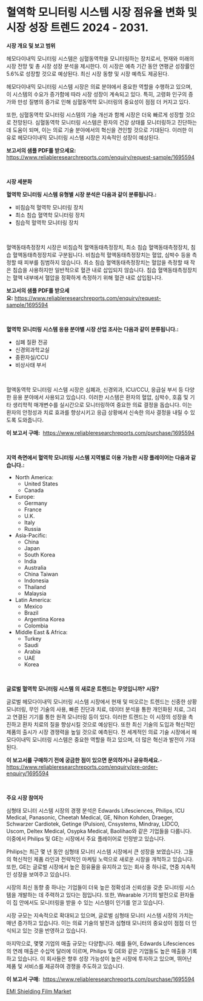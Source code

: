 <p><h1>혈역학 모니터링 시스템 시장 점유율 변화 및 시장 성장 트렌드 2024 - 2031.</h1></p><p><strong>시장 개요 및 보고 범위</strong></p>
<p><p>헤모다이내믹 모니터링 시스템은 심혈동역학을 모니터링하는 장치로서, 현재와 미래의 시장 전망 및 총 시장 성장 분석을 제시한다. 이 시장은 예측 기간 동안 연평균 성장률인 5.6%로 성장할 것으로 예상된다. 최신 시장 동향 및 시장 예측도 제공된다.</p><p>헤모다이내믹 모니터링 시스템 시장은 의료 분야에서 중요한 역할을 수행하고 있으며, 이 시스템의 수요가 증가함에 따라 시장 성장이 계속되고 있다. 특히, 고령화 인구의 증가와 만성 질병의 증가로 인해 심혈동역학 모니터링의 중요성이 점점 더 커지고 있다.</p><p>또한, 심혈동역학 모니터링 시스템의 기술 개선과 함께 시장은 더욱 빠르게 성장할 것으로 전망된다. 심혈동역학 모니터링 시스템은 환자의 건강 상태를 모니터링하고 진단하는 데 도움이 되며, 이는 의료 기술 분야에서의 혁신을 견인할 것으로 기대된다. 이러한 이유로 헤모다이내믹 모니터링 시스템 시장은 지속적인 성장이 예상된다.</p></p>
<p><strong>보고서의 샘플 PDF를 받으세요:</strong> <a href="https://www.reliableresearchreports.com/enquiry/request-sample/1695594">https://www.reliableresearchreports.com/enquiry/request-sample/1695594</a></p>
<p>&nbsp;</p>
<p><strong>시장 세분화</strong></p>
<p><strong>혈역학 모니터링 시스템 유형별 시장 분석은 다음과 같이 분류됩니다.:</strong></p>
<p><ul><li>비침습적 혈역학 모니터링 장치</li><li>최소 침습 혈역학 모니터링 장치</li><li>침습적 혈역학 모니터링 장치</li></ul></p>
<p>&nbsp;</p>
<p><p>혈액동태측정장치 시장은 비침습적 혈액동태측정장치, 최소 침습 혈액동태측정장치, 침습 혈액동태측정장치로 구분됩니다. 비침습적 혈액동태측정장치는 혈압, 심박수 등을 측정할 때 피부를 침범하지 않습니다. 최소 침습 혈액동태측정장치는 혈압을 측정할 때 작은 침습을 사용하지만 일반적으로 혈관 내로 삽입되지 않습니다. 침습 혈액동태측정장치는 혈액 내부에서 혈압을 정확하게 측정하기 위해 혈관 내로 삽입됩니다.</p></p>
<p><strong>보고서의 샘플 PDF를 받으세요:</strong>&nbsp;<a href="https://www.reliableresearchreports.com/enquiry/request-sample/1695594">https://www.reliableresearchreports.com/enquiry/request-sample/1695594</a></p>
<p>&nbsp;</p>
<p><strong> 혈역학 모니터링 시스템 응용 분야별 시장 산업 조사는 다음과 같이 분류됩니다.:</strong></p>
<p><ul><li>심폐 질환 전공</li><li>신경외과학교실</li><li>중환자실/CCU</li><li>비상사태 부서</li></ul></p>
<p>&nbsp;</p>
<p><p>혈액동역학 모니터링 시스템 시장은 심폐과, 신경외과, ICU/CCU, 응급실 부서 등 다양한 응용 분야에서 사용되고 있습니다. 이러한 시스템은 환자의 혈압, 심박수, 호흡 및 기타 생리학적 매개변수를 실시간으로 모니터링하여 중요한 의료 결정을 돕습니다. 이는 환자의 안정성과 치료 효과를 향상시키고 응급 상황에서 신속한 의사 결정을 내릴 수 있도록 도와줍니다.</p></p>
<p><strong>이 보고서 구매:</strong>&nbsp; <a href="https://www.reliableresearchreports.com/purchase/1695594">https://www.reliableresearchreports.com/purchase/1695594</a></p>
<p>&nbsp;</p>
<p><strong>지역 측면에서 혈역학 모니터링 시스템 지역별로 이용 가능한 시장 플레이어는 다음과 같습니다.:</strong></p>
<p><ul>
    <li>
        North America:
        <ul>
            <li>United States</li>
            <li>Canada</li>
        </ul>
    </li>
    <li>
        Europe:
        <ul>
            <li>Germany</li>
            <li>France</li>
            <li>U.K.</li>
            <li>Italy</li>
            <li>Russia</li>
        </ul>
    </li>
    <li>
        Asia-Pacific:
        <ul>
            <li>China</li>
            <li>Japan</li>
            <li>South Korea</li>
            <li>India</li>
            <li>Australia</li>
            <li>China Taiwan</li>
            <li>Indonesia</li>
            <li>Thailand</li>
            <li>Malaysia</li>
        </ul>
    </li>
    <li>
        Latin America:
        <ul>
            <li>Mexico</li>
            <li>Brazil</li>
            <li>Argentina Korea</li>
            <li>Colombia</li>
        </ul>
    </li>
    <li>
        Middle East & Africa:
        <ul>
            <li>Turkey</li>
            <li>Saudi</li>
            <li>Arabia</li>
            <li>UAE</li>
            <li>Korea</li>
        </ul>
    </li>
    </ul></p>
<p>&nbsp;</p>
<p><strong>글로벌 혈역학 모니터링 시스템 의 새로운 트렌드는 무엇입니까? 시장?</strong></p>
<p><p>글로벌 헤모다이내믹 모니터링 시스템 시장에서 현재 및 떠오르는 트렌드는 신중한 상황 모니터링, 무인 기술의 사용, 빠른 진단과 치료, 데이터 분석을 통한 개인화된 치료, 그리고 연결된 기기를 통한 원격 모니터링 등이 있다. 이러한 트렌드는 이 시장의 성장을 촉진하고 환자 치료의 질을 향상시킬 것으로 예상된다. 또한 최신 기술의 도입과 혁신적인 제품의 출시가 시장 경쟁력을 높일 것으로 예측된다. 전 세계적인 의료 기술 시장에서 헤모다이내믹 모니터링 시스템은 중요한 역할을 하고 있으며, 더 많은 혁신과 발전이 기대된다.</p></p>
<p><strong>이 보고서를 구매하기 전에 궁금한 점이 있으면 문의하거나 공유하세요.</strong>- <a href="https://www.reliableresearchreports.com/enquiry/pre-order-enquiry/1695594">https://www.reliableresearchreports.com/enquiry/pre-order-enquiry/1695594</a></p>
<p>&nbsp;</p>
<p><strong>주요 시장 참여자</strong></p>
<p><p>심형태 모니터 시스템 시장의 경쟁 분석은 Edwards Lifesciences, Philips, ICU Medical, Panasonic, Cheetah Medical, GE, Nihon Kohden, Draeger, Schwarzer Cardiotek, Getinge (Pulsion), Cnsystems, Mindray, LIDCO, Uscom, Deltex Medical, Osypka Medical, Baolihao와 같은 기업들을 다룹니다. 이중에서 Philips 및 GE는 시장에서 주요 플레이어로 인정받고 있습니다.</p><p>Philips는 최근 몇 년 동안 심형태 모니터 시스템 시장에서 큰 성장을 보였습니다. 그들의 혁신적인 제품 라인과 전략적인 마케팅 노력으로 새로운 시장을 개척하고 있습니다. 또한, GE는 글로벌 시장에서 높은 점유율을 유지하고 있는 회사 중 하나로, 연중 지속적인 성장을 보여주고 있습니다.</p><p>시장의 최신 동향 중 하나는 기업들이 더욱 높은 정확성과 신뢰성을 갖춘 모니터링 시스템을 개발하는 데 주력하고 있다는 점입니다. 또한, Wearable 기기의 발전으로 환자들이 집 안에서도 모니터링을 받을 수 있는 시스템이 인기를 얻고 있습니다.</p><p>시장 규모는 지속적으로 확대되고 있으며, 글로벌 심형태 모니터 시스템 시장의 가치는 매년 증가하고 있습니다. 이는 의료 기술의 발전과 심형태 모니터의 중요성이 점점 더 인식되고 있는 것을 반영하고 있습니다.</p><p>마지막으로, 몇몇 기업의 매출 규모는 다양합니다. 예를 들어, Edwards Lifesciences의 연례 매출은 수십억 달러에 이르며, Philips 및 GE와 같은 기업들도 높은 매출을 기록하고 있습니다. 이 회사들은 향후 성장 가능성이 높은 시장에 투자하고 있으며, 뛰어난 제품 및 서비스를 제공하여 경쟁을 주도하고 있습니다.</p></p>
<p><strong>이 보고서 구매:</strong>&nbsp;&nbsp;<a href="https://www.reliableresearchreports.com/purchase/1695594">https://www.reliableresearchreports.com/purchase/1695594</a></p>
<p><p><a href="https://github.com/Glendatilghmankmgz0rbhwpy/Market-Research-Report-List-1/blob/main/emi-shielding-film-market.md">EMI Shielding Film Market</a></p></p>
